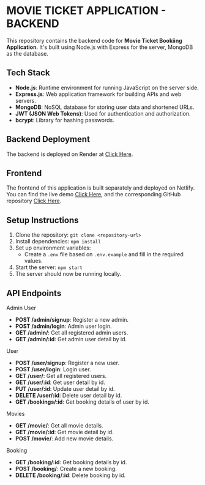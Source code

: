 # MOVIE TICKET APPLICATION - BACKEND

This repository contains the backend code for **Movie Ticket Bookiing Application**. It's built using Node.js with Express for the server, MongoDB as the database.


## Tech Stack

- **Node.js**: Runtime environment for running JavaScript on the server side.
- **Express.js**: Web application framework for building APIs and web servers.
- **MongoDB**: NoSQL database for storing user data and shortened URLs.
- **JWT (JSON Web Tokens)**: Used for authentication and authorization.
- **bcrypt**: Library for hashing passwords.


## Backend Deployment

The backend is deployed on Render at [Click Here](https://movie-ticket-app-backend.onrender.com/).

## Frontend

The frontend of this application is built separately and deployed on Netlify. You can find the live demo [Click Here](https://movie-ticket-app-fe.netlify.app/), and the corresponding GitHub repository [Click Here](https://github.com/manoharsena/Movie-Ticket-App-Frontend.git).

## Setup Instructions

1. Clone the repository: `git clone <repository-url>`
2. Install dependencies: `npm install`
3. Set up environment variables:
   - Create a `.env` file based on `.env.example` and fill in the required values.
4. Start the server: `npm start`
5. The server should now be running locally.

## API Endpoints
Admin User
- **POST /admin/signup**: Register a new admin.
- **POST /admin/login**: Admin user login.
- **GET /admin/**: Get all registered admin users.
- **GET /admin/:id**: Get admin user detail by id.

User
- **POST /user/signup**: Register a new user.
- **POST /user/login**: Login user.
- **GET /user/**: Get all registered users.
- **GET /user/:id**: Get user detail by id.
- **PUT /user/:id**: Update user detail by id.
- **DELETE /user/:id**: Delete user detail by id.
- **GET /bookings/:id**: Get booking details of user by id.

Movies
- **GET /movie/**: Get all movie details.
- **GET /movie/:id**: Get movie detail by id.
- **POST /movie/**: Add new movie details.

Booking
- **GET /booking/:id**: Get booking details by id.
- **POST /booking/**: Create a new booking.
- **DELETE /booking/:id**: Delete booking by id.